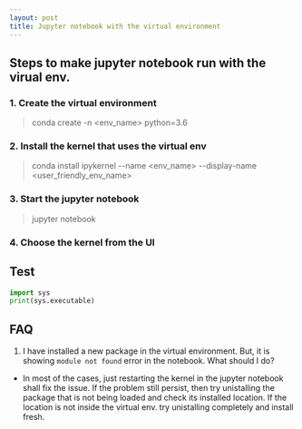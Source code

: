 ```yaml
---
layout: post
title: Jupyter notebook with the virtual environment
---
```


## Steps to make jupyter notebook run with the virual env.

### 1. Create the virtual environment

> conda create -n <env_name> python=3.6


### 2. Install the kernel that uses the virtual env

> conda install ipykernel --name <env_name> --display-name <user_friendly_env_name>

### 3. Start the jupyter notebook

> jupyter notebook

### 4. Choose the kernel from the UI

## Test

```python
import sys
print(sys.executable)
```

## FAQ

1. I have installed a new package in the virtual environment. But, it is showing `module not found` error in the notebook. What should I do?

- In most of the cases, just restarting the kernel in the jupyter notebook shall fix the issue. If the problem still persist, then try unistalling the package that is not being loaded and check its installed location. If the location is not inside the virtual env. try unistalling completely and install fresh.
